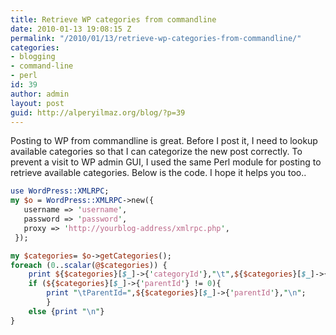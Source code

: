 ```yaml
---
title: Retrieve WP categories from commandline
date: 2010-01-13 19:08:15 Z
permalink: "/2010/01/13/retrieve-wp-categories-from-commandline/"
categories:
- blogging
- command-line
- perl
id: 39
author: admin
layout: post
guid: http://alperyilmaz.org/blog/?p=39
---
```


Posting to WP from commandline is great. Before I post it, I need to lookup available categories so that I can categorize the new post correctly. To prevent a visit to WP admin GUI, I used the same Perl module for posting to retrieve available categories. Below is the code. I hope it helps you too..

```perl
use WordPress::XMLRPC;
my $o = WordPress::XMLRPC->new({
   username => 'username',
   password => 'password',
   proxy => 'http://yourblog-address/xmlrpc.php',
 });

my $categories= $o->getCategories();
foreach (0..scalar(@$categories)) {
	print ${$categories}[$_]->{'categoryId'},"\t",${$categories}[$_]->{'categoryName'};
	if (${$categories}[$_]->{'parentId'} != 0){
		print "\tParentId=",${$categories}[$_]->{'parentId'},"\n";
		}
	else {print "\n"}
}
```